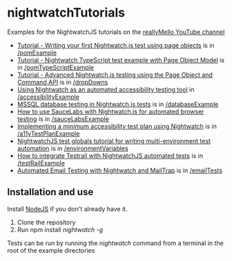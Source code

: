 # nightwatchTutorials

Examples for the NightwatchJS tutorials on the [reallyMello YouTube channel](https://www.youtube.com/c/reallyMello)

* [Tutorial - Writing your first Nightwatch.js test using page objects](https://youtu.be/6Ufg6pPNVTs) is in [/pomExample](https://github.com/reallymello/nightwatchTutorials/tree/master/pomExample)
* [Tutorial - Nightwatch TypeScript test example with Page Object Model](https://youtu.be/fUPwk8bFVJM) is in [/pomTypeScriptExample](https://github.com/reallymello/nightwatchTutorials/tree/master/pomTypeScriptExample)
* [Tutorial - Advanced Nightwatch.js testing using the Page Object and Command API](https://youtu.be/gJvAbGYP-H8) is in [/dropDowns](https://github.com/reallymello/nightwatchTutorials/tree/master/dropDowns)
* [Using Nightwatch as an automated accessibility testing tool](https://youtu.be/nSodkqB-838) in [/accessibilityExample](https://github.com/reallymello/nightwatchTutorials/tree/master/accessibilityExample)
* [MSSQL database testing in Nightwatch.js tests](https://youtu.be/52BVA9cV2Mc) is in [/databaseExample](https://github.com/reallymello/nightwatchTutorials/tree/master/databaseExample)
* [How to use SauceLabs with Nightwatch.js for automated browser testing](https://youtu.be/muMuP0DLbCQ) is in [/sauceLabsExample](https://github.com/reallymello/nightwatchTutorials/tree/master/sauceLabsExample)
* [Implementing a minimum accessibility test plan using Nightwatch](https://youtu.be/lsv_lwxu2tI) is in [/a11yTestPlanExample](https://github.com/reallymello/nightwatchTutorials/tree/master/a11yTestPlanExample)
* [NightwatchJS test globals tutorial for writing multi-environment test automation](https://youtu.be/CSwLBt_t4Vw) is in [/environmentVariables](https://github.com/reallymello/nightwatchTutorials/tree/master/environmentVariables)
* [How to integrate Testrail with NightwatchJS automated tests](https://youtu.be/p01y9brwpBc) is in [/testRailExample](https://github.com/reallymello/nightwatchTutorials/tree/master/testRailExample)
* [Automated Email Testing with Nightwatch and MailTrap](https://www.davidmello.com/email-testing-nightwatch-mailtrap/) is in [/emailTests](https://github.com/reallymello/nightwatchTutorials/tree/master/emailTests)


## Installation and use
Install [NodeJS](https://www.nodejs.org) if you don't already have it.
1) Clone the repository
2) Run npm install *nightwatch -g*

Tests can be run by running the *nightwatch* command from a terminal in the root of the example directories
